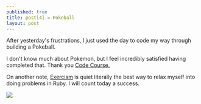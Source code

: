 ```yaml
---
published: true
title: post[4] = Pokeball
layout: post
---
```

<p>After yesterday's frustrations, I just used the day to code my way through building a Pokeball.</p>
<p>I don't know much about Pokemon, but I feel incredibly satisfied having completed that. Thank you <a href="https://www.youtube.com/watch?v=AIcHVLdmVSY&list=PLfdtiltiRHWFLBMhfTwYdCbCIVcL2bBAL" target="_blank">Code Course.</a></p>
<p>On another note, <a href="http://exercism.io/" target="_blank">Exercism</a> is quiet literally the best way to relax myself into doing problems in Ruby. I will count today a success.</p>

<img src="https://media4.giphy.com/media/A6yteqf4isDwA/200.gif"/>